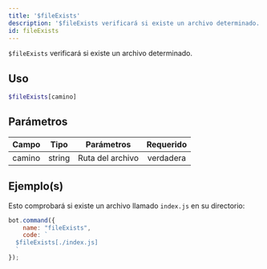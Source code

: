 ```yaml
---
title: '$fileExists'
description: '$fileExists verificará si existe un archivo determinado.'
id: fileExists
---
```


`$fileExists` verificará si existe un archivo determinado.

## Uso

```php
$fileExists[camino]
```

## Parámetros

| Campo  | Tipo   | Parámetros       | Requerido |
| ------ | ------ | ---------------- |:---------:|
| camino | string | Ruta del archivo | verdadera |

## Ejemplo(s)

Esto comprobará si existe un archivo llamado `index.js` en su directorio:

```javascript
bot.command({
    name: "fileExists",
    code: `
  $fileExists[./index.js]
  `
});
```